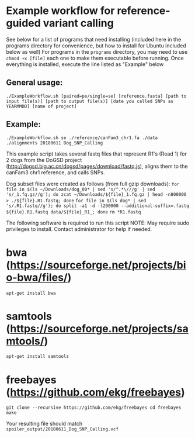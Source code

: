 # Example workflow for reference-guided variant calling 

See below for a list of programs that need installing (included here in the programs directory for convenience, but how to install for Ubuntu included below as well)
For programs in the `programs` directory, you may need to use `chmod +x [file]` each one to make them executable before running.
Once everything is installed, execute the line listed as "Example" below

## General usage: 
`./ExampleWorkflow.sh [paired=pe/single=se] [reference.fasta] [path to input file(s)] [path to output file(s)] [date you called SNPs as YEARMMDD] [name of project]`
## Example: 
`./ExampleWorkflow.sh se ./reference/canFam3_chr1.fa ./data ./alignments 20180611 Dog_SNP_Calling`

This example script takes several fastq files that represent R1's (Read 1) for 2 dogs from the DoGSD project (http://dogsd.big.ac.cn/dogsd/pages/download/fastq.js), aligns them to the canFam3 chr1 reference, and calls SNPs.

Dog subset files were created as follows (from full gzip downloads):
`for file in $(ls ~/Downloads/dog_00* | sed 's/^.*\///g' | sed 's/_1.fq.gz//g'); do zcat ~/Downloads/${file}_1.fq.gz | head -n800000 > ./${file}.R1.fastq; done`
`for file in $(ls dog* | sed 's/.R1.fastq//g'); do split -a1 -d -l200000 --additional-suffix=.fastq ${file}.R1.fastq data/${file}_R1_; done`
`rm *R1.fastq`

The following software is required to run this script 
NOTE: May require sudo privileges to install. Contact administrator for help if needed.
# bwa (https://sourceforge.net/projects/bio-bwa/files/)
`apt-get install bwa`
# samtools (https://sourceforge.net/projects/samtools/)
`apt-get install samtools`
# freebayes (https://github.com/ekg/freebayes)
`git clone --recursive https://github.com/ekg/freebayes
cd freebayes
make`

Your resulting file should match `spoiler_output/20180611_Dog_SNP_Calling.vcf`

